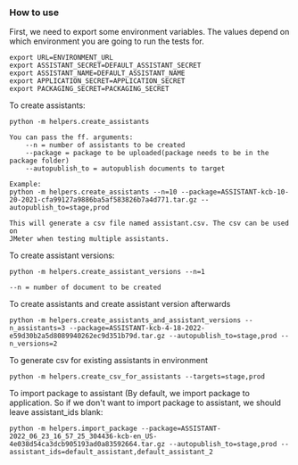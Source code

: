 ### How to use

First, we need to export some environment variables. The values depend on which environment you are going to run the tests for.

	export URL=ENVIRONMENT_URL 
	export ASSISTANT_SECRET=DEFAULT_ASSISTANT_SECRET
	export ASSISTANT_NAME=DEFAULT_ASSISTANT_NAME
	export APPLICATION_SECRET=APPLICATION_SECRET
	export PACKAGING_SECRET=PACKAGING_SECRET

To create assistants:
    
    python -m helpers.create_assistants
    
    You can pass the ff. arguments:
        --n = number of assistants to be created
        --package = package to be uploaded(package needs to be in the package folder)
        --autopublish_to = autopublish documents to target

    Example:
    python -m helpers.create_assistants --n=10 --package=ASSISTANT-kcb-10-20-2021-cfa99127a9886ba5af583826b7a4d771.tar.gz --autopublish_to=stage,prod

    This will generate a csv file named assistant.csv. The csv can be used on 
    JMeter when testing multiple assistants.
	

To create assistant versions:
    
    python -m helpers.create_assistant_versions --n=1

    --n = number of document to be created


To create assistants and create assistant version afterwards

    python -m helpers.create_assistants_and_assistant_versions --n_assistants=3 --package=ASSISTANT-kcb-4-18-2022-e59d30b2a5d8089940262ec9d351b79d.tar.gz --autopublish_to=stage,prod --n_versions=2

To generate csv for existing assistants in environment

    python -m helpers.create_csv_for_assistants --targets=stage,prod

To import package to assistant (By default, we import package to application. So if we don't want to import package to assistant, we should leave assistant_ids blank:
    
    python -m helpers.import_package --package=ASSISTANT-2022_06_23_16_57_25_304436-kcb-en_US-4e038d54ca3dcb905193ad0a83592664.tar.gz --autopublish_to=stage,prod --assistant_ids=default_assistant,default_assistant_2
